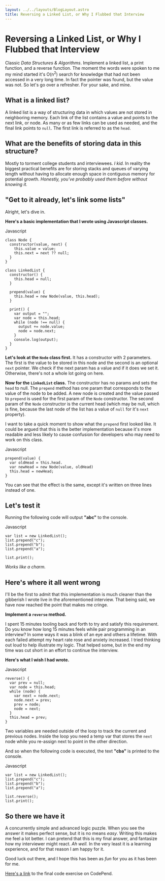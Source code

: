 ```yaml
---
layout: ../../layouts/BlogLayout.astro
title: Reversing a Linked List, or Why I Flubbed that Interview
---
```


# Reversing a Linked List, or Why I Flubbed that Interview

Classic _Data Structures & Algorithms_. Implement a linked list, a print function, and a reverse function. The moment the words were spoken to me my mind started it's O(n<sup>2</sup>) search for knowledge that had not been accessed in a very long time. In fact the pointer was found, but the value was not. So let's go over a refresher. For your sake, and mine.

## What is a linked list?

A linked list is a way of structuring data in which values are not stored in neighboring memory. Each link of the list contains a value and points to the next link, or node. As many or as few links can be used as needed, and the final link points to `null`. The first link is referred to as the `head`.

## What are the benefits of storing data in this structure?

Mostly to torment college students and interviewees. _I kid._ In reality the biggest practical benefits are for storing stacks and queues of varying length without having to allocate enough space in contiguous memory for potential growth. _Honestly, you've probably used them before without knowing it._

## "Get to it already, let's link some lists"

Alright, let's dive in.

**Here's a basic implementation that I wrote using Javascript classes.**

<div class="text-xs mt-5 -mb-5">Javascript</div>

```
class Node {
  constructor(value, next) {
    this.value = value;
    this.next = next ?? null;
  }
}

class LinkedList {
  constructor() {
    this.head = null;
  }

  prepend(value) {
    this.head = new Node(value, this.head);
  }

  print() {
    var output = "";
    var node = this.head;
    while (node !== null) {
      output += node.value;
      node = node.next;
    }
    console.log(output);
  }
}
```

**Let's look at the `Node` class first.** It has a constructor with 2 parameters. The first is the value to be stored in this node and the second is an optional `next` pointer. We check if the next param has a value and if it does we set it. Otherwise, there's not a whole lot going on here.

**Now for the `LinkedList` class.** The constructor has no params and sets the `head` to null. The `prepend` method has one param that corresponds to the value of the node to be added. A new node is created and the value passed to `prepend` is used for the first param of the `Node` constructor. The second param of the `Node` constructor is the current head (which may be null, which is fine, because the last node of the list has a value of `null` for it's `next` property).

I want to take a quick moment to show what the `prepend` first looked like. It could be argued that this is the better implementation because it's more readable and less likely to cause confusion for developers who may need to work on this class.

<div class="text-xs mt-5 -mb-5">Javascript</div>

```
prepend(value) {
  var oldHead = this.head.
  var newHead = new Node(value, oldHead)
  this.head = newHead;
}
```

You can see that the effect is the same, except it's written on three lines instead of one.

## Let's test it

Running the following code will output **"abc"** to the console.

<div class="text-xs mt-5 -mb-5">Javascript</div>

```
var list = new LinkedList();
list.prepend("c");
list.prepend("b");
list.prepend("a");

list.print();
```

_Works like a charm._

## Here's where it all went wrong

I'll be the first to admit that this implementation is much cleaner than the gibberish I wrote live in the aforementioned interview. That being said, we have now reached the point that makes me cringe.

**Implement a `reverse` method.**

I spent 15 minutes tooling back and forth to try and satisfy this requirement. Do you know how long 15 minutes feels while pair programming in an interview? In some ways it was a blink of an eye and others a lifetime. With each failed attempt my heart rate rose and anxiety increased. I tried thinking out loud to help illustrate my logic. That helped some, but in the end my time was cut short in an effort to continue the interview.

**Here's what I wish I had wrote.**

<div class="text-xs mt-5 -mb-5">Javascript</div>

```
reverse() {
  var prev = null;
  var node = this.head;
  while (node) {
    var next = node.next;
    node.next = prev;
    prev = node;
    node = next;
  }
  this.head = prev;
}
```

Two variables are needed outside of the loop to track the current and previous nodes. Inside the loop you need a temp var that stores the `next` node while you re-assign next to point in the other direction.

And so when the following code is executed, the text **"cba"** is printed to the console.

<div class="text-xs mt-5 -mb-5">Javascript</div>

```
var list = new LinkedList();
list.prepend("c");
list.prepend("b");
list.prepend("a");

list.reverse();
list.print();
```

## So there we have it

A concurrently simple and advanced logic puzzle. When you see the answer it makes perfect sense, but it is no means _easy_. Writing this makes me feel a lot better. I can pretend that this is my final answer, and fantasize how my interviewer might react. _Ah well._ In the very least it is a learning experience, and for that reason I am happy for it.

Good luck out there, and I hope this has been as _fun_ for you as it has been for me.

<a target="_blank" rel="nofollow" href="https://codepen.io/mattpeterse/pen/VwBzvJR">Here's a link</a> to the final code exercise on CodePend.
